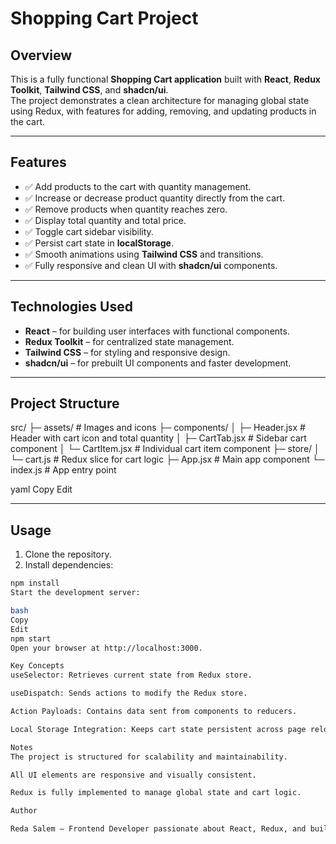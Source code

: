 # Shopping Cart Project

## Overview
This is a fully functional **Shopping Cart application** built with **React**, **Redux Toolkit**, **Tailwind CSS**, and **shadcn/ui**.  
The project demonstrates a clean architecture for managing global state using Redux, with features for adding, removing, and updating products in the cart.

---

## Features
- ✅ Add products to the cart with quantity management.
- ✅ Increase or decrease product quantity directly from the cart.
- ✅ Remove products when quantity reaches zero.
- ✅ Display total quantity and total price.
- ✅ Toggle cart sidebar visibility.
- ✅ Persist cart state in **localStorage**.
- ✅ Smooth animations using **Tailwind CSS** and transitions.
- ✅ Fully responsive and clean UI with **shadcn/ui** components.

---

## Technologies Used
- **React** – for building user interfaces with functional components.
- **Redux Toolkit** – for centralized state management.
- **Tailwind CSS** – for styling and responsive design.
- **shadcn/ui** – for prebuilt UI components and faster development.

---

## Project Structure
src/
├─ assets/ # Images and icons
├─ components/
│ ├─ Header.jsx # Header with cart icon and total quantity
│ ├─ CartTab.jsx # Sidebar cart component
│ └─ CartItem.jsx # Individual cart item component
├─ store/
│ └─ cart.js # Redux slice for cart logic
├─ App.jsx # Main app component
└─ index.js # App entry point

yaml
Copy
Edit

---

## Usage
1. Clone the repository.
2. Install dependencies:
```bash
npm install
Start the development server:

bash
Copy
Edit
npm start
Open your browser at http://localhost:3000.

Key Concepts
useSelector: Retrieves current state from Redux store.

useDispatch: Sends actions to modify the Redux store.

Action Payloads: Contains data sent from components to reducers.

Local Storage Integration: Keeps cart state persistent across page reloads.

Notes
The project is structured for scalability and maintainability.

All UI elements are responsive and visually consistent.

Redux is fully implemented to manage global state and cart logic.

Author

Reda Salem – Frontend Developer passionate about React, Redux, and building scalable web applications.


